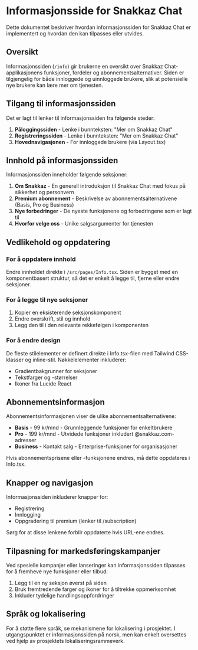 # Informasjonsside for Snakkaz Chat

Dette dokumentet beskriver hvordan informasjonssiden for Snakkaz Chat er implementert og hvordan den kan tilpasses eller utvides.

## Oversikt

Informasjonssiden (`/info`) gir brukerne en oversikt over Snakkaz Chat-applikasjonens funksjoner, fordeler og abonnementsalternativer. Siden er tilgjengelig for både innloggede og uinnloggede brukere, slik at potensielle nye brukere kan lære mer om tjenesten.

## Tilgang til informasjonssiden

Det er lagt til lenker til informasjonssiden fra følgende steder:

1. **Påloggingssiden** - Lenke i bunnteksten: "Mer om Snakkaz Chat"
2. **Registreringssiden** - Lenke i bunnteksten: "Mer om Snakkaz Chat"
3. **Hovednavigasjonen** - For innloggede brukere (via Layout.tsx)

## Innhold på informasjonssiden

Informasjonssiden inneholder følgende seksjoner:

1. **Om Snakkaz** - En generell introduksjon til Snakkaz Chat med fokus på sikkerhet og personvern
2. **Premium abonnement** - Beskrivelse av abonnementsalternativene (Basis, Pro og Business)
3. **Nye forbedringer** - De nyeste funksjonene og forbedringene som er lagt til
4. **Hvorfor velge oss** - Unike salgsargumenter for tjenesten

## Vedlikehold og oppdatering

### For å oppdatere innhold

Endre innholdet direkte i `/src/pages/Info.tsx`. Siden er bygget med en komponentbasert struktur, så det er enkelt å legge til, fjerne eller endre seksjoner.

### For å legge til nye seksjoner

1. Kopier en eksisterende seksjonskomponent
2. Endre overskrift, stil og innhold
3. Legg den til i den relevante rekkefølgen i komponenten

### For å endre design

De fleste stilelementer er definert direkte i Info.tsx-filen med Tailwind CSS-klasser og inline-stil. Nøkkelelementer inkluderer:

- Gradientbakgrunner for seksjoner
- Tekstfarger og -størrelser
- Ikoner fra Lucide React

## Abonnementsinformasjon

Abonnementsinformasjonen viser de ulike abonnementsalternativene:

- **Basis** - 99 kr/mnd - Grunnleggende funksjoner for enkeltbrukere
- **Pro** - 199 kr/mnd - Utvidede funksjoner inkludert @snakkaz.com-adresser
- **Business** - Kontakt salg - Enterprise-funksjoner for organisasjoner

Hvis abonnementsprisene eller -funksjonene endres, må dette oppdateres i Info.tsx.

## Knapper og navigasjon

Informasjonssiden inkluderer knapper for:

- Registrering
- Innlogging
- Oppgradering til premium (lenker til /subscription)

Sørg for at disse lenkene forblir oppdaterte hvis URL-ene endres.

## Tilpasning for markedsføringskampanjer

Ved spesielle kampanjer eller lanseringer kan informasjonssiden tilpasses for å fremheve nye funksjoner eller tilbud:

1. Legg til en ny seksjon øverst på siden
2. Bruk fremtredende farger og ikoner for å tiltrekke oppmerksomhet
3. Inkluder tydelige handlingsoppfordringer

## Språk og lokalisering

For å støtte flere språk, se mekanismene for lokalisering i prosjektet. I utgangspunktet er informasjonssiden på norsk, men kan enkelt oversettes ved hjelp av prosjektets lokaliseringsrammeverk.
